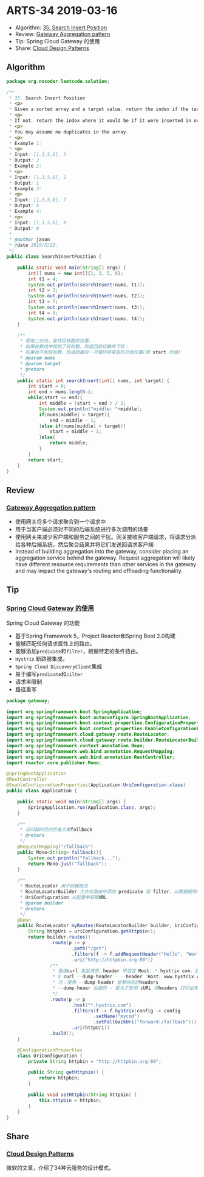 # ARTS-34 2019-03-16

- Algorithm: [35. Search Insert Position](https://leetcode.com/problems/search-insert-position/)
- Review: [Gateway Aggregation pattern](https://docs.microsoft.com/en-us/azure/architecture/patterns/gateway-aggregation)
- Tip: Spring Cloud Gateway 的使用
- Share: [Cloud Design Patterns](https://docs.microsoft.com/en-us/azure/architecture/patterns/)

## Algorithm

```java
package org.nocoder.leetcode.solution;

/**
 * 35. Search Insert Position
 * <p>
 * Given a sorted array and a target value, return the index if the target is found.
 * <p>
 * If not, return the index where it would be if it were inserted in order.
 * <p>
 * You may assume no duplicates in the array.
 * <p>
 * Example 1:
 * <p>
 * Input: [1,3,5,6], 5
 * Output: 2
 * Example 2:
 * <p>
 * Input: [1,3,5,6], 2
 * Output: 1
 * Example 3:
 * <p>
 * Input: [1,3,5,6], 7
 * Output: 4
 * Example 4:
 * <p>
 * Input: [1,3,5,6], 0
 * Output: 0
 *
 * @author jason
 * @date 2019/3/23.
 */
public class SearchInsertPosition {

    public static void main(String[] args) {
        int[] nums = new int[]{1, 3, 5, 6};
        int t1 = 4;
        System.out.println(searchInsert(nums, t1));
        int t2 = 2;
        System.out.println(searchInsert(nums, t2));
        int t3 = 7;
        System.out.println(searchInsert(nums, t3));
        int t4 = 0;
        System.out.println(searchInsert(nums, t4));
    }

    /**
     * 使用二分法，查找目标数的位置，
     * 如果在数组中找到了目标数，则返回目标数的下标；
     * 如果找不到目标数，则返回最后一次循环结束后的开始位置(即 start 的值)
     * @param nums
     * @param target
     * @return
     */
    public static int searchInsert(int[] nums, int target) {
        int start = 0;
        int end = nums.length-1;
        while(start <= end){
            int middle = (start + end ) / 2;
            System.out.println("middle: "+middle);
            if(nums[middle] > target){
                end = middle - 1;
            }else if(nums[middle] < target){
                start = middle + 1;
            }else{
                return middle;
            }
        }
        return start;
    }
}

```

## Review

### [Gateway Aggregation pattern](https://docs.microsoft.com/en-us/azure/architecture/patterns/gateway-aggregation)

- 使用网关将多个请求聚合到一个请求中
- 用于当客户端必须对不同的后端系统进行多次调用的场景
- 使用网关来减少客户端和服务之间的干扰。网关接收客户端请求，将请求分派给各种后端系统，然后聚合结果并将它们发送回请求客户端
- Instead of building aggregation into the gateway, consider placing an aggregation service behind the gateway. Request aggregation will likely have different resource requirements than other services in the gateway and may impact the gateway's routing and offloading functionality.

## Tip

### [Spring Cloud Gateway 的使用](https://spring.io/guides/gs/gateway/#scratch)

Spring Cloud Gateway 的功能

- 基于Spring Framework 5，Project Reactor和Spring Boot 2.0构建
- 能够匹配任何请求属性上的路由。
- 能够添加`predicate`和`filter`，根据特定的条件路由。
- `Hystrix` 断路器集成。
- `Spring Cloud DiscoveryClient`集成
- 易于编写`predicate`和`cilter`
- 请求率限制
- 路径重写

```java
package gateway;

import org.springframework.boot.SpringApplication;
import org.springframework.boot.autoconfigure.SpringBootApplication;
import org.springframework.boot.context.properties.ConfigurationProperties;
import org.springframework.boot.context.properties.EnableConfigurationProperties;
import org.springframework.cloud.gateway.route.RouteLocator;
import org.springframework.cloud.gateway.route.builder.RouteLocatorBuilder;
import org.springframework.context.annotation.Bean;
import org.springframework.web.bind.annotation.RequestMapping;
import org.springframework.web.bind.annotation.RestController;
import reactor.core.publisher.Mono;

@SpringBootApplication
@RestController
@EnableConfigurationProperties(Application.UriConfiguration.class)
public class Application {

    public static void main(String[] args) {
        SpringApplication.run(Application.class, args);
    }

    /**
     * 访问超时后的后备方案fallback
     * @return
     */
    @RequestMapping("/fallback")
    public Mono<String> fallback(){
        System.out.println("fallback...");
        return Mono.just("fallback");
    }

    /**
     * RouteLocator 用于创建路由
     * RouteLocatorBuilder 允许在路由中添加 predicate 和 filter，以便根据特定条件路由
     * UriConfiguration 从配置中获取URL
     * @param builder
     * @return
     */
    @Bean
    public RouteLocator myRoutes(RouteLocatorBuilder builder, UriConfiguration uriConfiguration){
        String httpUri = uriConfiguration.getHttpbin();
        return builder.routes()
                .route(p -> p
                        .path("/get")
                        .filters(f -> f.addRequestHeader("Hello", "World"))
                        .uri("http://httpbin.org:80"))
                /**
                 * 使用curl 发起请求，header 中包含 Host: *.hystrix.com，否则请求不会被路由
                 * $ curl --dump-header - --header 'Host: www.hystrix.com' http://localhost:8080/delay/3
                 * 注：使用 --dump-header 查看响应的headers
                 * --dump-heaer 后面的 - 是为了告知 cURL 将headers 打印出来
                 */
                .route(p -> p
                        .host("*.hystrix.com")
                        .filters(f -> f.hystrix(config -> config
                                .setName("mycmd")
                                .setFallbackUri("forward:/fallback")))
                        .uri(httpUri))
                .build();
    }

    @ConfigurationProperties
    class UriConfiguration {
        private String httpbin = "http://httpbin.org:80";

        public String getHttpbin() {
            return httpbin;
        }

        public void setHttpbin(String httpbin) {
            this.httpbin = httpbin;
        }
    }
}
```



## Share

### [Cloud Design Patterns](https://docs.microsoft.com/en-us/azure/architecture/patterns/)

微软的文章，介绍了34种云服务的设计模式。
